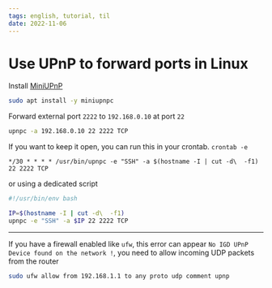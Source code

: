 ```yaml
---
tags: english, tutorial, til
date: 2022-11-06
---
```


# Use UPnP to forward ports in Linux

Install [MiniUPnP](https://miniupnp.tuxfamily.org/)

```bash
sudo apt install -y miniupnpc
```

Forward external port `2222` to `192.168.0.10` at port `22`

```bash
upnpc -a 192.168.0.10 22 2222 TCP
```

If you want to keep it open, you can run this in your crontab. `crontab -e`

    */30 * * * * /usr/bin/upnpc -e "SSH" -a $(hostname -I | cut -d\  -f1) 22 2222 TCP

or using a dedicated script

```bash
#!/usr/bin/env bash

IP=$(hostname -I | cut -d\  -f1)
upnpc -e "SSH" -a $IP 22 2222 TCP
```


---

If you have a firewall enabled like `ufw`, this error can appear `No IGD UPnP Device found on the network !`, you need to allow incoming UDP packets from the router

```bash
sudo ufw allow from 192.168.1.1 to any proto udp comment upnp
```